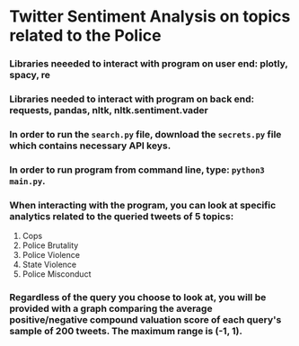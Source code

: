 # Twitter Sentiment Analysis on topics related to the Police

### Libraries neeeded to interact with program on user end: plotly, spacy, re
### Libraries needed to interact with program on back end: requests, pandas, nltk, nltk.sentiment.vader

### In order to run the `search.py` file, download the `secrets.py` file which contains necessary API keys.

### In order to run program from command line, type: `python3 main.py`.

### When interacting with the program, you can look at specific analytics related to the queried tweets of 5 topics:

1. Cops
2. Police Brutality
3. Police Violence
4. State Violence
5. Police Misconduct

### Regardless of the query you choose to look at, you will be provided with a graph comparing the average positive/negative compound valuation score of each query's sample of 200 tweets. The maximum range is (-1, 1). 

